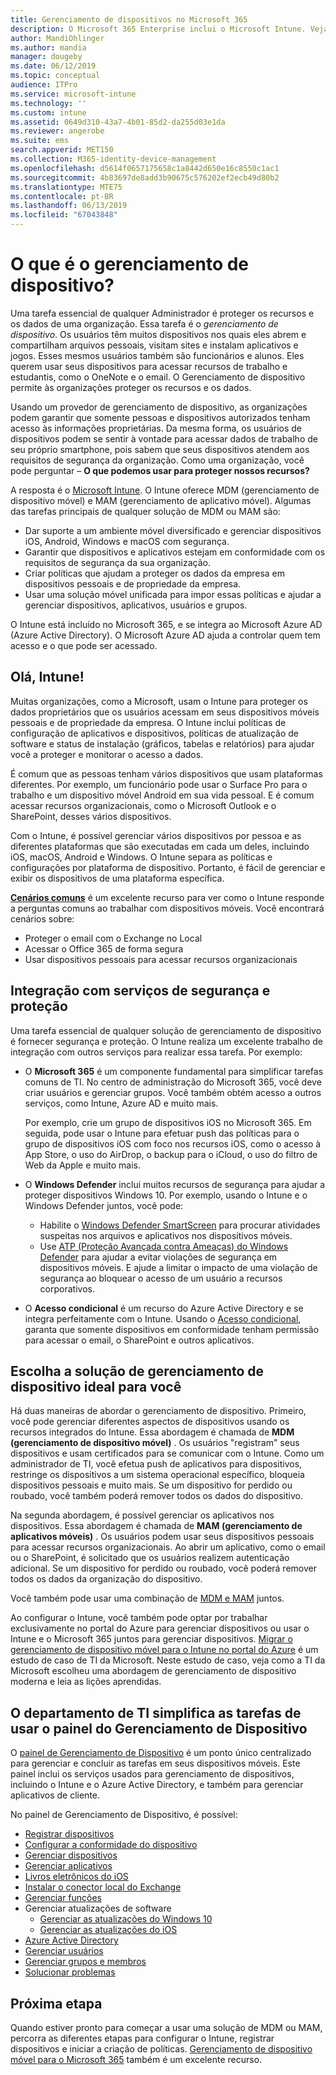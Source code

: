 ```yaml
---
title: Gerenciamento de dispositivos no Microsoft 365
description: O Microsoft 365 Enterprise inclui o Microsoft Intune. Veja como o Intune fornece gerenciamento de dispositivo móvel e gerenciamento de aplicativos móveis para a sua organização. Leia cenários comuns e use o Intune para implantar o Microsoft 365 em seu ambiente.
author: MandiOhlinger
ms.author: mandia
manager: dougeby
ms.date: 06/12/2019
ms.topic: conceptual
audience: ITPro
ms.service: microsoft-intune
ms.technology: ''
ms.custom: intune
ms.assetid: 0649d310-43a7-4b01-85d2-da255d03e1da
ms.reviewer: angerobe
ms.suite: ems
search.appverid: MET150
ms.collection: M365-identity-device-management
ms.openlocfilehash: d5614f0657175658c1a8442d650e16c8550c1ac1
ms.sourcegitcommit: 4b83697de8add3b90675c576202ef2ecb49d80b2
ms.translationtype: MTE75
ms.contentlocale: pt-BR
ms.lasthandoff: 06/13/2019
ms.locfileid: "67043848"
---
```

# <a name="what-is-device-management"></a>O que é o gerenciamento de dispositivo? 

Uma tarefa essencial de qualquer Administrador é proteger os recursos e os dados de uma organização. Essa tarefa é o *gerenciamento de dispositivo*. Os usuários têm muitos dispositivos nos quais eles abrem e compartilham arquivos pessoais, visitam sites e instalam aplicativos e jogos. Esses mesmos usuários também são funcionários e alunos. Eles querem usar seus dispositivos para acessar recursos de trabalho e estudantis, como o OneNote e o email. O Gerenciamento de dispositivo permite às organizações proteger os recursos e os dados. 

Usando um provedor de gerenciamento de dispositivo, as organizações podem garantir que somente pessoas e dispositivos autorizados tenham acesso às informações proprietárias. Da mesma forma, os usuários de dispositivos podem se sentir à vontade para acessar dados de trabalho de seu próprio smartphone, pois sabem que seus dispositivos atendem aos requisitos de segurança da organização. Como uma organização, você pode perguntar – **O que podemos usar para proteger nossos recursos?**

A resposta é o [Microsoft Intune](https://docs.microsoft.com/intune/introduction-intune). O Intune oferece MDM (gerenciamento de dispositivo móvel) e MAM (gerenciamento de aplicativo móvel). Algumas das tarefas principais de qualquer solução de MDM ou MAM são:

- Dar suporte a um ambiente móvel diversificado e gerenciar dispositivos iOS, Android, Windows e macOS com segurança.
- Garantir que dispositivos e aplicativos estejam em conformidade com os requisitos de segurança da sua organização.
- Criar políticas que ajudam a proteger os dados da empresa em dispositivos pessoais e de propriedade da empresa.
- Usar uma solução móvel unificada para impor essas políticas e ajudar a gerenciar dispositivos, aplicativos, usuários e grupos.

O Intune está incluído no Microsoft 365, e se integra ao Microsoft Azure AD (Azure Active Directory). O Microsoft Azure AD ajuda a controlar quem tem acesso e o que pode ser acessado.

## <a name="hello-intune"></a>Olá, Intune!
Muitas organizações, como a Microsoft, usam o Intune para proteger os dados proprietários que os usuários acessam em seus dispositivos móveis pessoais e de propriedade da empresa. O Intune inclui políticas de configuração de aplicativos e dispositivos, políticas de atualização de software e status de instalação (gráficos, tabelas e relatórios) para ajudar você a proteger e monitorar o acesso a dados.

É comum que as pessoas tenham vários dispositivos que usam plataformas diferentes. Por exemplo, um funcionário pode usar o Surface Pro para o trabalho e um dispositivo móvel Android em sua vida pessoal. E é comum acessar recursos organizacionais, como o Microsoft Outlook e o SharePoint, desses vários dispositivos.

Com o Intune, é possível gerenciar vários dispositivos por pessoa e as diferentes plataformas que são executadas em cada um deles, incluindo iOS, macOS, Android e Windows. O Intune separa as políticas e configurações por plataforma de dispositivo. Portanto, é fácil de gerenciar e exibir os dispositivos de uma plataforma específica.

**[Cenários comuns](https://docs.microsoft.com/intune/common-scenarios)** é um excelente recurso para ver como o Intune responde a perguntas comuns ao trabalhar com dispositivos móveis. Você encontrará cenários sobre:  
- Proteger o email com o Exchange no Local
- Acessar o Office 365 de forma segura
- Usar dispositivos pessoais para acessar recursos organizacionais

## <a name="integration-with-secure-and-protect-services"></a>Integração com serviços de segurança e proteção
Uma tarefa essencial de qualquer solução de gerenciamento de dispositivo é fornecer segurança e proteção. O Intune realiza um excelente trabalho de integração com outros serviços para realizar essa tarefa. Por exemplo:

- O **Microsoft 365** é um componente fundamental para simplificar tarefas comuns de TI. No centro de administração do Microsoft 365, você deve criar usuários e gerenciar grupos. Você também obtém acesso a outros serviços, como Intune, Azure AD e muito mais. 

  Por exemplo, crie um grupo de dispositivos iOS no Microsoft 365. Em seguida, pode usar o Intune para efetuar push das políticas para o grupo de dispositivos iOS com foco nos recursos iOS, como o acesso à App Store, o uso do AirDrop, o backup para o iCloud, o uso do filtro de Web da Apple e muito mais.

- O **Windows Defender** inclui muitos recursos de segurança para ajudar a proteger dispositivos Windows 10. Por exemplo, usando o Intune e o Windows Defender juntos, você pode: 

    - Habilite o [Windows Defender SmartScreen](https://docs.microsoft.com/intune/endpoint-protection-windows-10) para procurar atividades suspeitas nos arquivos e aplicativos nos dispositivos móveis. 
    - Use [ATP (Proteção Avançada contra Ameaças) do Windows Defender](https://docs.microsoft.com/intune/advanced-threat-protection) para ajudar a evitar violações de segurança em dispositivos móveis. E ajude a limitar o impacto de uma violação de segurança ao bloquear o acesso de um usuário a recursos corporativos.

- O **Acesso condicional** é um recurso do Azure Active Directory e se integra perfeitamente com o Intune. Usando o [Acesso condicional](https://docs.microsoft.com/intune/conditional-access), garanta que somente dispositivos em conformidade tenham permissão para acessar o email, o SharePoint e outros aplicativos. 

## <a name="choose-the-device-management-solution-thats-right-for-you"></a>Escolha a solução de gerenciamento de dispositivo ideal para você

Há duas maneiras de abordar o gerenciamento de dispositivo. Primeiro, você pode gerenciar diferentes aspectos de dispositivos usando os recursos integrados do Intune. Essa abordagem é chamada de **MDM (gerenciamento de dispositivo móvel)** . Os usuários "registram" seus dispositivos e usam certificados para se comunicar com o Intune. Como um administrador de TI, você efetua push de aplicativos para dispositivos, restringe os dispositivos a um sistema operacional específico, bloqueia dispositivos pessoais e muito mais. Se um dispositivo for perdido ou roubado, você também poderá remover todos os dados do dispositivo. 

Na segunda abordagem, é possível gerenciar os aplicativos nos dispositivos. Essa abordagem é chamada de **MAM (gerenciamento de aplicativos móveis)** . Os usuários podem usar seus dispositivos pessoais para acessar recursos organizacionais. Ao abrir um aplicativo, como o email ou o SharePoint, é solicitado que os usuários realizem autenticação adicional. Se um dispositivo for perdido ou roubado, você poderá remover todos os dados da organização do dispositivo. 

Você também pode usar uma combinação de [MDM e MAM](https://docs.microsoft.com/intune/byod-technology-decisions) juntos.

Ao configurar o Intune, você também pode optar por trabalhar exclusivamente no portal do Azure para gerenciar dispositivos ou usar o Intune e o Microsoft 365 juntos para gerenciar dispositivos. [Migrar o gerenciamento de dispositivo móvel para o Intune no portal do Azure](https://www.microsoft.com/itshowcase/Article/Content/1042/Migrating-mobile-device-management-to-Intune-in-the-Azure-portal) é um estudo de caso de TI da Microsoft. Neste estudo de caso, veja como a TI da Microsoft escolheu uma abordagem de gerenciamento de dispositivo moderna e leia as lições aprendidas.

## <a name="simplify-it-tasks-using-the-device-management-dashboard"></a>O departamento de TI simplifica as tarefas de usar o painel do Gerenciamento de Dispositivo

O [painel de Gerenciamento de Dispositivo](https://devicemanagement.portal.azure.com/) é um ponto único centralizado para gerenciar e concluir as tarefas em seus dispositivos móveis. Este painel inclui os serviços usados para gerenciamento de dispositivos, incluindo o Intune e o Azure Active Directory, e também para gerenciar aplicativos de cliente. 

No painel de Gerenciamento de Dispositivo, é possível:

- [Registrar dispositivos](https://docs.microsoft.com/intune/device-enrollment)
- [Configurar a conformidade do dispositivo](https://docs.microsoft.com/intune/device-compliance-get-started)
- [Gerenciar dispositivos](https://docs.microsoft.com/intune/device-management)
- [Gerenciar aplicativos](https://docs.microsoft.com/intune/app-management)  
- [Livros eletrônicos do iOS](https://docs.microsoft.com/intune/vpp-ebooks-ios)  
- [Instalar o conector local do Exchange](https://docs.microsoft.com/intune/exchange-connector-install)  
- [Gerenciar funções](https://docs.microsoft.com/intune/role-based-access-control)  
- Gerenciar atualizações de software
  - [Gerenciar as atualizações do Windows 10](https://docs.microsoft.com/intune/windows-update-for-business-configure)  
  - [Gerenciar as atualizações do iOS](https://docs.microsoft.com/intune/software-updates-ios)  
- [Azure Active Directory](https://docs.microsoft.com/azure/active-directory)  
- [Gerenciar usuários](https://docs.microsoft.com/azure/active-directory/fundamentals/add-users-azure-active-directory)
- [Gerenciar grupos e membros](https://docs.microsoft.com/azure/active-directory/fundamentals/active-directory-manage-groups)
- [Solucionar problemas](https://docs.microsoft.com/intune/help-desk-operators)

## <a name="next-step"></a>Próxima etapa
Quando estiver pronto para começar a usar uma solução de MDM ou MAM, percorra as diferentes etapas para configurar o Intune, registrar dispositivos e iniciar a criação de políticas. [Gerenciamento de dispositivo móvel para o Microsoft 365](https://docs.microsoft.com/microsoft-365/enterprise/mobility-infrastructure) também é um excelente recurso.
